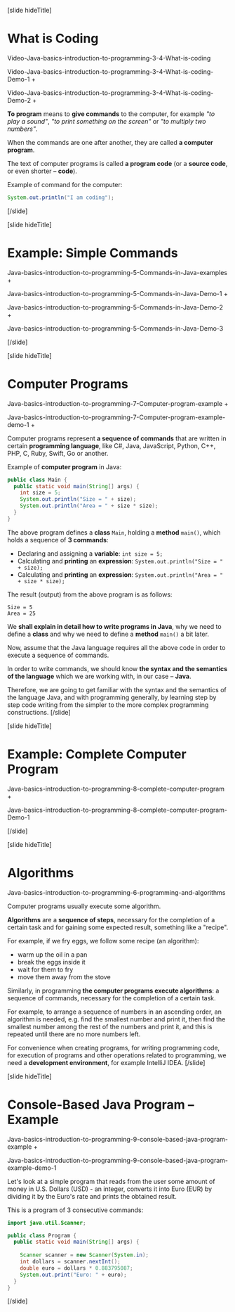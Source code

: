 [slide hideTitle]
# What is Coding

Video-Java-basics-introduction-to-programming-3-4-What-is-coding

Video-Java-basics-introduction-to-programming-3-4-What-is-coding-Demo-1 +

Video-Java-basics-introduction-to-programming-3-4-What-is-coding-Demo-2 +


**To program** means to **give commands** to the computer, for example *"to play a sound"*, *"to print something on the screen"* or *"to multiply two numbers"*. 

When the commands are one after another, they are called **a computer program**. 

The text of computer programs is called **a program code** (or a **source code**, or even shorter – **code**).

Example of command for the computer:
```java live
System.out.println("I am coding");
```
[/slide]

[slide hideTitle]

# Example: Simple Commands

Java-basics-introduction-to-programming-5-Commands-in-Java-examples +

Java-basics-introduction-to-programming-5-Commands-in-Java-Demo-1 + 

Java-basics-introduction-to-programming-5-Commands-in-Java-Demo-2 + 

Java-basics-introduction-to-programming-5-Commands-in-Java-Demo-3


[/slide]

[slide hideTitle]
# Computer Programs

Java-basics-introduction-to-programming-7-Computer-program-example +

Java-basics-introduction-to-programming-7-Computer-program-example-demo-1 + 

Computer programs represent **a sequence of commands** that are written in certain **programming language**, like C#, Java, JavaScript, Python, C++, PHP, C, Ruby, Swift, Go or another.

Example of **computer program** in Java:
```java live no-template
public class Main {
  public static void main(String[] args) {
    int size = 5;
    System.out.println("Size = " + size);
    System.out.println("Area = " + size * size);
  }
}
```

The above program defines a **class** `Main`, holding a **method** `main()`, which holds a sequence of **3 commands**:
- Declaring and assigning a **variable**: `int size = 5;`
- Calculating and **printing** an **expression**: `System.out.println("Size = " + size);`
- Calculating and **printing** an **expression**: `System.out.println("Area = " + size * size);`

The result (output) from the above program is as follows:
```
Size = 5
Area = 25
```

We **shall explain in detail how to write programs in Java**, why we need to define a **class** and why we need to define a **method** `main()` a bit later. 

Now, assume that the Java language requires all the above code in order to execute a sequence of commands.

In order to write commands, we should know **the syntax and the semantics of the language** which we are working with, in our case – **Java**. 

Therefore, we are going to get familiar with the syntax and the semantics of the language Java, and with programming generally, by learning step by step code writing from the simpler to the more complex programming constructions.
[/slide]

[slide hideTitle]

# Example: Complete Computer Program

Java-basics-introduction-to-programming-8-complete-computer-program + 

Java-basics-introduction-to-programming-8-complete-computer-program-Demo-1

[/slide]

[slide hideTitle]
# Algorithms

Java-basics-introduction-to-programming-6-programming-and-algorithms

Computer programs usually execute some algorithm. 

**Algorithms** are a **sequence of steps**, necessary for the completion of a certain task and for gaining some expected result, something like a "recipe".

For example, if we fry eggs, we follow some recipe (an algorithm): 
- warm up the oil in a pan
- break the eggs inside it
- wait for them to fry
- move them away from the stove

Similarly, in programming **the computer programs execute algorithms**: a sequence of commands, necessary for the completion of a certain task. 

For example, to arrange a sequence of numbers in an ascending order, an algorithm is needed, e.g. find the smallest number and print it, then find the smallest number among the rest of the numbers and print it, and this is repeated until there are no more numbers left.

For convenience when creating programs, for writing programming code, for execution of programs and other operations related to programming, we need a **development environment**, for example IntelliJ IDEA.
[/slide]

[slide hideTitle]
# Console-Based Java Program – Example

Java-basics-introduction-to-programming-9-console-based-java-program-example + 

Java-basics-introduction-to-programming-9-console-based-java-program-example-demo-1

Let's look at a simple program that reads from the user some amount of money in U.S. Dollars (USD) - an integer, converts it into Euro (EUR) by dividing it by the Euro's rate and prints the obtained result. 

This is a program of 3 consecutive commands:
```java 
import java.util.Scanner;

public class Program {
  public static void main(String[] args) {
    
    Scanner scanner = new Scanner(System.in);
    int dollars = scanner.nextInt();
    double euro = dollars * 0.883795087;
    System.out.print("Euro: " + euro);
  }
}
```
[/slide]